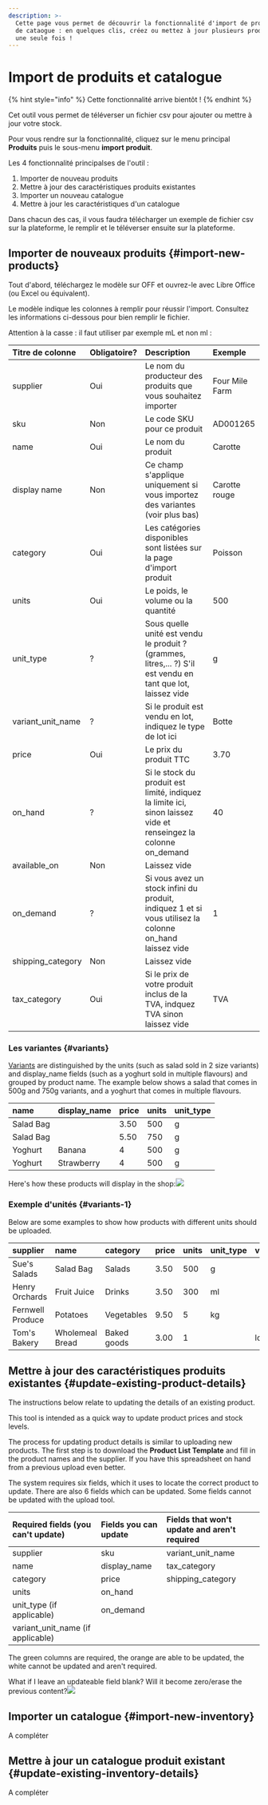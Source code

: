 ```yaml
---
description: >-
  Cette page vous permet de découvrir la fonctionnalité d'import de produits ou
  de cataogue : en quelques clis, créez ou mettez à jour plusieurs produits en
  une seule fois !
---
```


# Import de produits et catalogue

{% hint style="info" %}
Cette fonctionnalité arrive bientôt !
{% endhint %}

Cet outil vous permet de téléverser un fichier csv pour ajouter ou mettre à jour votre stock.

Pour vous rendre sur la fonctionnalité, cliquez sur le menu principal **Produits** puis le sous-menu **import produit**. 

Les 4 fonctionnalité principalses de l'outil :

1. Importer de nouveau produits
2. Mettre à jour des caractéristiques produits existantes
3. Importer un nouveau catalogue
4. Mettre à jour les caractéristiques d'un catalogue

Dans chacun des cas, il vous faudra télécharger un exemple de fichier csv sur la plateforme, le remplir et le téléverser ensuite sur la plateforme.

## Importer de nouveaux produits {#import-new-products}

Tout d'abord, téléchargez le modèle sur OFF et ouvrez-le avec Libre Office \(ou Excel ou équivalent\).

Le modèle indique les colonnes à remplir pour réussir l'import. Consultez les informations ci-dessous pour bien remplir le fichier.

Attention à la casse : il faut utiliser par exemple mL et non ml :

| Titre de colonne | Obligatoire? | Description | Exemple |
| :--- | :--- | :--- | :--- |
| supplier | Oui | Le nom du producteur des produits que vous souhaitez importer | Four Mile Farm |
| sku | Non | Le code SKU pour ce produit | AD001265 |
| name | Oui | Le nom du produit | Carotte |
| display name | Non | Ce champ s'applique uniquement si vous importez des variantes \(voir plus bas\) | Carotte rouge |
| category | Oui | Les catégories disponibles sont listées sur la page d'import produit | Poisson |
| units | Oui | Le poids, le volume ou la quantité | 500 |
| unit\_type | ? | Sous quelle unité est vendu le produit ? \(grammes, litres,... ?\) S'il est vendu en tant que lot, laissez vide | g |
| variant\_unit\_name | ? | Si le produit est vendu en lot, indiquez le type de lot ici | Botte |
| price | Oui | Le prix du produit TTC | 3.70 |
| on\_hand | ? | Si le stock du produit est limité, indiquez la limite ici, sinon laissez vide et renseingez la colonne on\_demand | 40 |
| available\_on | Non | Laissez vide | ​ |
| on\_demand | ? | Si vous avez un stock infini du produit, indiquez 1 et si vous utilisez la colonne on\_hand laissez vide | 1 |
| shipping\_category | Non | Laissez vide | ​ |
| tax\_category | Oui | Si le prix de votre produit inclus de la TVA, indquez TVA sinon laissez vide | TVA |

### Les variantes {#variants}

​[Variants](https://guide.openfoodnetwork.org/advanced-features/products/product-variants) are distinguished by the units \(such as salad sold in 2 size variants\) and display\_name fields \(such as a yoghurt sold in multiple flavours\) and grouped by product name. The example below shows a salad that comes in 500g and 750g variants, and a yoghurt that comes in multiple flavours.

| name | display\_name | price | units | unit\_type |
| :--- | :--- | :--- | :--- | :--- |
| Salad Bag | ​ | 3.50 | 500 | g |
| Salad Bag | ​ | 5.50 | 750 | g |
| Yoghurt | Banana | 4 | 500 | g |
| Yoghurt | Strawberry | 4 | 500 | g |

Here's how these products will display in the shop:![](https://blobscdn.gitbook.com/v0/b/gitbook-28427.appspot.com/o/assets%2F-L9rgk4wEweX_zxXIzmW%2F-LMe5IWuVbnKm1KswdEL%2F-LMe6pI63pK_lVJb5Ans%2Fimage.png?alt=media&token=d46c1309-54cd-4697-8386-b863024d77db)

### Exemple d'unités {#variants-1}

Below are some examples to show how products with different units should be uploaded.

| supplier | **name** | **category** | **price** | **units** | **unit\_type** | **variant\_unit\_name** |
| :--- | :--- | :--- | :--- | :--- | :--- | :--- |
| Sue's Salads | Salad Bag | Salads | 3.50 | 500 | g |  |
| Henry Orchards | Fruit Juice | Drinks | 3.50 | 300 | ml |  |
| Fernwell Produce | Potatoes | Vegetables | 9.50 | 5 | kg |  |
| Tom's Bakery | Wholemeal Bread | Baked goods | 3.00 | 1 |  | loaf |

## Mettre à jour des caractéristiques produits existantes {#update-existing-product-details}

The instructions below relate to updating the details of an existing product.

This tool is intended as a quick way to update product prices and stock levels.

The process for updating product details is similar to uploading new products. The first step is to download the **Product List Template** and fill in the product names and the supplier. If you have this spreadsheet on hand from a previous upload even better.

The system requires six fields, which it uses to locate the correct product to update. There are also 6 fields which can be updated. Some fields cannot be updated with the upload tool.

| Required fields \(you can't update\) | Fields you can update | Fields that won't update and aren't required |
| :--- | :--- | :--- |
| supplier | sku | variant\_unit\_name |
| name | display\_name | tax\_category |
| category | price | shipping\_category |
| units | on\_hand | ​ |
| unit\_type \(if applicable\) | on\_demand | ​ |
| variant\_unit\_name \(if applicable\) | ​ | ​ |

The green columns are required, the orange are able to be updated, the white cannot be updated and aren't required.

What if I leave an updateable field blank? Will it become zero/erase the previous content?![](https://blobscdn.gitbook.com/v0/b/gitbook-28427.appspot.com/o/assets%2F-L9rgk4wEweX_zxXIzmW%2F-LLDUKuu6UjZDCUMXfpB%2F-LLDUOq-PTriZTyQ5JIA%2Fimage.png?alt=media&token=370263f2-b1cc-4ca4-8b53-4f75fe3f33ac)

## Importer un catalogue {#import-new-inventory}

A compléter

## Mettre à jour un catalogue produit existant {#update-existing-inventory-details}

A compléter

